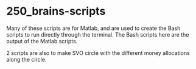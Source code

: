 # 250_brains-scripts

Many of these scripts are for Matlab, and are used to create the Bash scripts to run directly through the terminal. The Bash scripts here are the output of the Matlab scripts. 

2 scripts are also to make SVO circle with the different money allocations along the circle. 
